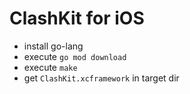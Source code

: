 # ClashKit for iOS

* install go-lang
* execute `go mod download`
* execute `make`
* get `ClashKit.xcframework` in target dir